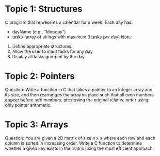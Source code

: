 # Topic 1: Structures

C program that represents a calendar for a week. Each day has:
- dayName (e.g., "Monday")
- tasks (array of strings with maximum 3 tasks per day)
Note:
1. Define appropriate structures.
2. Allow the user to input tasks for any day.
3. Display all tasks grouped by the day.

# Topic 2: Pointers

Question: Write a function in C that takes a pointer to an integer array and its size, and then rearranges the array in-place such that all even numbers appear before odd numbers, preserving the original relative order using only pointer arithmetic.

# Topic 3: Arrays

Question: You are given a 2D matrix of size n x n where each row and each column is sorted in increasing order. Write a C function to determine whether a given key exists in the matrix using the most efficient approach.
